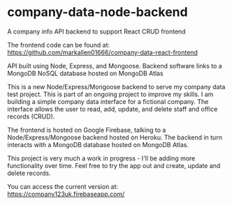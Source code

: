 # company-data-node-backend
A company info API backend to support React CRUD frontend

The frontend code can be found at: https://github.com/markallen01666/company-data-react-frontend


API built using Node, Express, and Mongoose. Backend software links to a MongoDB NoSQL database hosted on MongoDB Atlas

This is a new Node/Express/Mongoose backend to serve my company data test project. This is part of an ongoing project to improve my skills. I am building a simple company data interface for a fictional company. The interface allows the user to read, add, update, and delete staff and office records (CRUD).

The frontend is hosted on Google Firebase, talking to a Node/Express/Mongoose backend hosted on Heroku. The backend in turn interacts with a MongoDB database hosted on MongoDB Atlas.

This project is very much a work in progress - I'll be adding more functionality over time. Feel free to try the app out and create, update and delete records.

You can access the current version at: https://company123uk.firebaseapp.com/

